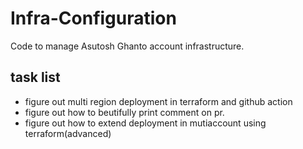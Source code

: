# Infra-Configuration
Code to manage Asutosh Ghanto account infrastructure.

## task list
* figure out multi region deployment in terraform and github action
* figure out how to beutifully print comment on pr.
* figure out how to extend deployment in mutiaccount using terraform(advanced)
